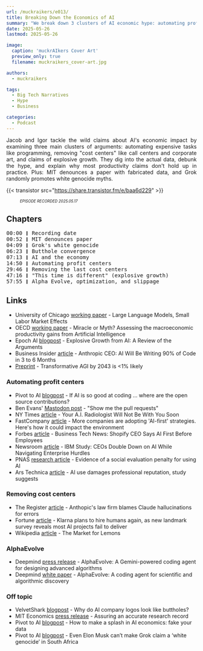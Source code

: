 ```yaml
---
url: /muckraikers/e013/
title: Breaking Down the Economics of AI
summary: "We break down 3 clusters of AI economic hype: automating profit centers, removing cost centers, and explosive growth. Reality check included."
date: 2025-05-26
lastmod: 2025-05-26

image:
  caption: 'muckrAIkers Cover Art'
  preview_only: true
  filename: muckraikers_cover-art.jpg

authors:
  - muckraikers

tags:
  - Big Tech Narratives
  - Hype
  - Business

categories:
  - Podcast
---
```


<div style="text-align: justify">

Jacob and Igor tackle the wild claims about AI's economic impact by examining three main clusters of arguments: automating expensive tasks like programming, removing "cost centers" like call centers and corporate art, and claims of explosive growth. They dig into the actual data, debunk the hype, and explain why most productivity claims don't hold up in practice. Plus: MIT denounces a paper with fabricated data, and Grok randomly promotes white genocide myths.

{{< transistor src="https://share.transistor.fm/e/baa6d229" >}}
<div style="font-size: x-small;font-style: italic;padding-left: 2.25rem;">EPISODE RECORDED 2025.05.17</a></div>
</div>


## Chapters
<div style="text-align: left; font-family:monospace;">
00:00 ❙ Recording date<br>
00:52 ❙ MIT denounces paper<br>
04:09 ❙ Grok's white genocide<br>
06:23 ❙ Butthole convergence<br>
07:13 ❙ AI and the economy<br>
14:50 ❙ Automating profit centers<br>
29:46 ❙ Removing the last cost centers<br>
47:16 ❙ "This time is different" (explosive growth)<br>
57:55 ❙ Alpha Evolve, optimization, and slippage
</div>

## Links
- University of Chicago [working paper](https://papers.ssrn.com/sol3/papers.cfm?abstract_id=5219933) - Large Language Models, Small Labor Market Effects
- OECD [working paper](https://www.oecd.org/en/publications/miracle-or-myth-assessing-the-macroeconomic-productivity-gains-from-artificial-intelligence_b524a072-en.html) - Miracle or Myth? Assessing the macroeconomic productivity gains from Artificial Intelligence
- Epoch AI [blogpost](https://epoch.ai/blog/explosive-growth-from-ai-a-review-of-the-arguments) - Explosive Growth from AI: A Review of the Arguments
- Business Insider [article](https://www.businessinsider.com/anthropic-ceo-ai-90-percent-code-3-to-6-months-2025-3) - Anthropic CEO: AI Will Be Writing 90% of Code in 3 to 6 Months
- [Preprint](https://arxiv.org/abs/2306.02519) - Transformative AGI by 2043 is <1% likely

### Automating profit centers
- Pivot to AI [blogpost](https://pivot-to-ai.com/2025/05/13/if-ai-is-so-good-at-coding-where-are-the-open-source-contributions/) - If AI is so good at coding … where are the open source contributions?
- Ben Evans' [Mastodon post](https://mastodon.social/@kittylyst/114397697851381604) - "Show me the pull requests"
- NY Times [article](https://www.nytimes.com/2025/05/14/technology/ai-jobs-radiologists-mayo-clinic.html#:~:text=Nine%20years%20ago%2C%20one%20of,outperform%20humans%20in%20that%20field) - Your A.I. Radiologist Will Not Be With You Soon
- FastCompany [article](https://www.fastcompany.com/91325384/companies-adopting-ai-first-strategies-environmental-impact-duolingo-shopify) - More companies are adopting 'AI-first' strategies. Here's how it could impact the environment
- Forbes [article](https://www.forbes.com/sites/quickerbettertech/2025/04/13/business-tech-news-shopify-ceo-says-ai-first-before-employees/) - Business Tech News: Shopify CEO Says AI First Before Employees
- Newsroom [article](https://newsroom.ibm.com/2025-05-06-ibm-study-ceos-double-down-on-ai-while-navigating-enterprise-hurdles) - IBM Study: CEOs Double Down on AI While Navigating Enterprise Hurdles
- PNAS [research article](https://www.pnas.org/doi/10.1073/pnas.2426766122) - Evidence of a social evaluation penalty for using AI
- Ars Technica [article](https://arstechnica.com/ai/2025/05/ai-use-damages-professional-reputation-study-suggests/) - AI use damages professional reputation, study suggests

### Removing cost centers
- The Register [article](https://www.theregister.com/2025/05/15/anthopics_law_firm_blames_claude_hallucinations/) - Anthopic's law firm blames Claude hallucinations for errors
- Fortune [article](https://fortune.com/2025/05/09/klarna-ai-humans-return-on-investment/) - Klarna plans to hire humans again, as new landmark survey reveals most AI projects fail to deliver
- Wikipedia [article](https://en.wikipedia.org/wiki/The_Market_for_Lemons) - The Market for Lemons

### AlphaEvolve
- Deepmind [press release](https://deepmind.google/discover/blog/alphaevolve-a-gemini-powered-coding-agent-for-designing-advanced-algorithms/) - AlphaEvolve: A Gemini-powered coding agent for designing advanced algorithms
- Deepmind [white paper](https://storage.googleapis.com/deepmind-media/DeepMind.com/Blog/alphaevolve-a-gemini-powered-coding-agent-for-designing-advanced-algorithms/AlphaEvolve.pdf) - AlphaEvolve: A coding agent for scientific and
algorithmic discovery

### Off topic
- VelvetShark [blogpost](https://velvetshark.com/ai-company-logos-that-look-like-buttholes) - Why do AI company logos look like buttholes?
- MIT Economics [press release](https://economics.mit.edu/news/assuring-accurate-research-record) - Assuring an accurate research record
- Pivot to AI [blogpost](https://pivot-to-ai.com/2025/05/17/how-to-make-a-splash-in-ai-economics-fake-your-data/) - How to make a splash in AI economics: fake your data
- Pivot to AI [blogpost](https://pivot-to-ai.com/2025/05/15/even-elon-musk-cant-make-grok-claim-a-white-genocide-in-south-africa/) - Even Elon Musk can’t make Grok claim a ‘white genocide’ in South Africa
